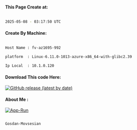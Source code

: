 
   
#### This Page Create at:

```bash

2025-05-08 - 03:17:50 UTC

```

#### Create By Machine:

```bash

Host Name : fv-az1695-992

platform  : Linux-6.11.0-1013-azure-x86_64-with-glibc2.39

Ip Local  : 10.1.0.120

```
#### Download This code Here:

[![GitHub release (latest by date)](https://img.shields.io/github/v/release/Gosdan-Movsesian/Gosdan?style=for-the-badge&label=Download)](https://github.com/Gosdan-Movsesian/Gosdan/releases) 

</p> 

#### About Me :

[![App-Run](https://github.com/Gosdan-Movsesian/Gosdan/actions/workflows/App-Run.yml/badge.svg)](https://github.com/Gosdan-Movsesian/Gosdan/actions/workflows/App-Run.yml)

```bash

Gosdan-Movsesian

```

